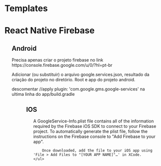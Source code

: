 # Templates

<h1>React Native Firebase </h1>
<ol>
<h2>Android</h2>
</ol>

<ul>
Precisa apenas criar o projeto firebase no link https://console.firebase.google.com/u/0/?hl=pt-br
</ul>

<ul>
Adicionar (ou substituir) o arquivo google.services.json, resultado da criação do projeto no diretório. Root e app do projeto android.
 </ul>
 <ul>
 descomentar //apply plugin: 'com.google.gms.google-services' na ultima linha do app/build.gradle
 <ul>

<ol>
    <h2>IOS</h2>
    <ul>
        A GoogleService-Info.plist file contains all of the information required by the Firebase iOS SDK to connect to your Firebase project. To automatically generate the plist file, follow the instructions on the Firebase console to "Add Firebase to your app".

        Once downloaded, add the file to your iOS app using 'File > Add Files to "[YOUR APP NAME]"…' in XCode.
    </ul>
</ol>
